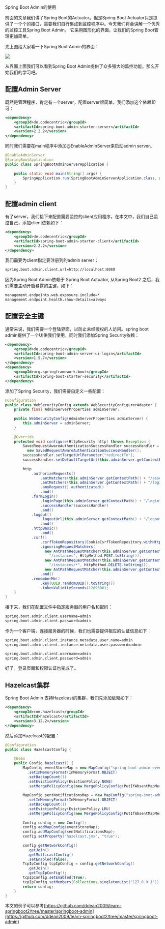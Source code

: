 Spring Boot Admin的使用

前面的文章我们讲了Spring Boot的Actuator。但是Spring Boot Actuator只是提供了一个个的接口，需要我们自行集成到监控程序中。今天我们将会讲解一个优秀的监控工具Spring Boot Admin。 它采用图形化的界面，让我们的Spring Boot管理更加简单。

先上图给大家看一下Spring Boot Admin的界面：

![](https://img-blog.csdnimg.cn/20200212233941237.png)

从界面上面我们可以看到Spring Boot Admin提供了众多强大的监控功能。那么开始我们的学习吧。

## 配置Admin Server

既然是管理程序，肯定有一个server，配置server很简单，我们添加这个依赖即可：

~~~xml
<dependency>
    <groupId>de.codecentric</groupId>
    <artifactId>spring-boot-admin-starter-server</artifactId>
    <version>2.2.2</version>
</dependency>
~~~

同时我们需要在main程序中添加@EnableAdminServer来启动admin server。

~~~java
@EnableAdminServer
@SpringBootApplication
public class SpringBootAdminServerApplication {
 
    public static void main(String[] args) {
        SpringApplication.run(SpringBootAdminServerApplication.class, args);
    }
}
~~~

## 配置admin client

有了server，我们接下来配置需要监控的client应用程序，在本文中，我们自己监控自己，添加client依赖如下：

~~~xml
<dependency>
    <groupId>de.codecentric</groupId>
    <artifactId>spring-boot-admin-starter-client</artifactId>
    <version>2.2.2</version>
</dependency>
~~~

我们需要为client指定要注册到的admin server：

~~~txt
spring.boot.admin.client.url=http://localhost:8080
~~~

因为Spring Boot Admin依赖于 Spring Boot Actuator, 从Spring Boot2 之后，我们需要主动开启暴露的主键，如下：

~~~txt
management.endpoints.web.exposure.include=*
management.endpoint.health.show-details=always
~~~

## 配置安全主键

通常来说，我们需要一个登陆界面，以防止未经授权的人访问。spring boot admin提供了一个UI供我们使用，同时我们添加Spring Security依赖：

~~~xml
<dependency>
    <groupId>de.codecentric</groupId>
    <artifactId>spring-boot-admin-server-ui-login</artifactId>
    <version>1.5.7</version>
</dependency>
<dependency>
    <groupId>org.springframework.boot</groupId>
    <artifactId>spring-boot-starter-security</artifactId>
</dependency>
~~~

添加了Spring Security，我们需要自定义一些配置：

~~~java
@Configuration
public class WebSecurityConfig extends WebSecurityConfigurerAdapter {
    private final AdminServerProperties adminServer;
 
    public WebSecurityConfig(AdminServerProperties adminServer) {
        this.adminServer = adminServer;
    }
 
    @Override
    protected void configure(HttpSecurity http) throws Exception {
        SavedRequestAwareAuthenticationSuccessHandler successHandler = 
          new SavedRequestAwareAuthenticationSuccessHandler();
        successHandler.setTargetUrlParameter("redirectTo");
        successHandler.setDefaultTargetUrl(this.adminServer.getContextPath() + "/");
 
        http
            .authorizeRequests()
                .antMatchers(this.adminServer.getContextPath() + "/assets/**").permitAll()
                .antMatchers(this.adminServer.getContextPath() + "/login").permitAll()
                .anyRequest().authenticated()
                .and()
            .formLogin()
                .loginPage(this.adminServer.getContextPath() + "/login")
                .successHandler(successHandler)
                .and()
            .logout()
                .logoutUrl(this.adminServer.getContextPath() + "/logout")
                .and()
            .httpBasic()
                .and()
            .csrf()
                .csrfTokenRepository(CookieCsrfTokenRepository.withHttpOnlyFalse())
                .ignoringRequestMatchers(
                  new AntPathRequestMatcher(this.adminServer.getContextPath() + 
                    "/instances", HttpMethod.POST.toString()), 
                  new AntPathRequestMatcher(this.adminServer.getContextPath() + 
                    "/instances/*", HttpMethod.DELETE.toString()),
                  new AntPathRequestMatcher(this.adminServer.getContextPath() + "/actuator/**"))
                .and()
            .rememberMe()
                .key(UUID.randomUUID().toString())
                .tokenValiditySeconds(1209600);
    }
}
~~~

接下来，我们在配置文件中指定服务器的用户名和密码：

~~~txt
spring.boot.admin.client.username=admin
spring.boot.admin.client.password=admin
~~~

作为一个客户端，连接服务器的时候，我们也需要提供相应的认证信息如下：

~~~txt
spring.boot.admin.client.instance.metadata.user.name=admin
spring.boot.admin.client.instance.metadata.user.password=admin

spring.boot.admin.client.username=admin
spring.boot.admin.client.password=admin
~~~

好了，登录页面和权限认证也完成了。 

## Hazelcast集群

Spring Boot Admin 支持Hazelcast的集群，我们先添加依赖如下：

~~~xml
<dependency>
    <groupId>com.hazelcast</groupId>
    <artifactId>hazelcast</artifactId>
    <version>3.12.2</version>
</dependency>
~~~

然后添加Hazelcast的配置：

~~~java
@Configuration
public class HazelcastConfig {
 
    @Bean
    public Config hazelcast() {
        MapConfig eventStoreMap = new MapConfig("spring-boot-admin-event-store")
          .setInMemoryFormat(InMemoryFormat.OBJECT)
          .setBackupCount(1)
          .setEvictionPolicy(EvictionPolicy.NONE)
          .setMergePolicyConfig(new MergePolicyConfig(PutIfAbsentMapMergePolicy.class.getName(), 100));
 
        MapConfig sentNotificationsMap = new MapConfig("spring-boot-admin-application-store")
          .setInMemoryFormat(InMemoryFormat.OBJECT)
          .setBackupCount(1)
          .setEvictionPolicy(EvictionPolicy.LRU)
          .setMergePolicyConfig(new MergePolicyConfig(PutIfAbsentMapMergePolicy.class.getName(), 100));
 
        Config config = new Config();
        config.addMapConfig(eventStoreMap);
        config.addMapConfig(sentNotificationsMap);
        config.setProperty("hazelcast.jmx", "true");
 
        config.getNetworkConfig()
          .getJoin()
          .getMulticastConfig()
          .setEnabled(false);
        TcpIpConfig tcpIpConfig = config.getNetworkConfig()
          .getJoin()
          .getTcpIpConfig();
        tcpIpConfig.setEnabled(true);
        tcpIpConfig.setMembers(Collections.singletonList("127.0.0.1"));
        return config;
    }
}
~~~

本文的例子可以参考[https://github.com/ddean2009/learn-springboot2/tree/master/springboot-admin](https://github.com/ddean2009/learn-springboot2/tree/master/springboot-admin)

